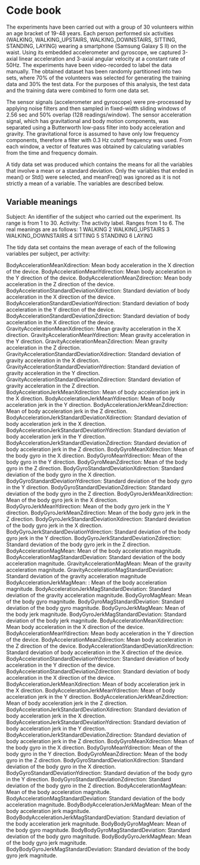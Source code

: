 # Code book
The experiments have been carried out with a group of 30 volunteers within an age bracket of 19-48 years. 
Each person performed six activities (WALKING, WALKING_UPSTAIRS, WALKING_DOWNSTAIRS, SITTING, STANDING, LAYING) wearing a smartphone (Samsung Galaxy S II) on the waist. 
Using its embedded accelerometer and gyroscope, we captured 3-axial linear acceleration and 3-axial angular velocity at a constant rate of 50Hz. 
The experiments have been video-recorded to label the data manually. 
The obtained dataset has been randomly partitioned into two sets, where 70% of the volunteers was selected for generating the training data and 30% the test data.
For the purposes of this analysis, the test data and the training data were combined to form one data set.

The sensor signals (accelerometer and gyroscope) were pre-processed by applying noise filters and then sampled in fixed-width sliding windows of 2.56 sec and 50% overlap (128 readings/window). 
The sensor acceleration signal, which has gravitational and body motion components, was separated using a Butterworth low-pass filter into body acceleration and gravity. 
The gravitational force is assumed to have only low frequency components, therefore a filter with 0.3 Hz cutoff frequency was used. 
From each window, a vector of features was obtained by calculating variables from the time and frequency domain.

A tidy data set was produced which contains the means for all the variables that involve a mean or a standard deviation. Only the variables that ended in mean() or Std() were selected, and meanFreq() was ignored as it is not strictly a mean of a variable. 
The variables are described below. 

## Variable meanings 
Subject: An identifier of the subject who carried out the experiment. Its range is from 1 to 30.
Activity: The activity label. Ranges from 1 to 6. The real meanings are as follows:
1 WALKING
2 WALKING_UPSTAIRS
3 WALKING_DOWNSTAIRS
4 SITTING
5 STANDING
6 LAYING

The tidy data set contains the mean average of each of the following variables per subject, per activity:

BodyAccelerationMeanXdirection: Mean body acceleration in the X direction of the device. 
BodyAccelerationMeanYdirection: Mean body acceleration in the Y direction of the device.
BodyAccelerationMeanZdirection: Mean body acceleration in the Z direction of the device.
BodyAccelerationStandardDeviationXdirection: Standard deviation of body acceleration in the X direction of the device.
BodyAccelerationStandardDeviationYdirection: Standard deviation of body acceleration in the Y direction of the device.
BodyAccelerationStandardDeviationZdirection: Standard deviation of body acceleration in the X direction of the device.
GravityAccelerationMeanXdirection: Mean gravity acceleration in the X direction.
GravityAccelerationMeanYdirection: Mean gravity acceleration in the Y direction.
GravityAccelerationMeanZdirection: Mean gravity acceleration in the Z direction.
GravityAccelerationStandardDeviationXdirection: Standard deviation of gravity acceleration in the X direction.
GravityAccelerationStandardDeviationYdirection: Standard deviation of gravity acceleration in the Y direction.
GravityAccelerationStandardDeviationZdirection: Standard deviation of gravity acceleration in the Z direction.
BodyAccelerationJerkMeanXdirection: Mean of body acceleration jerk in the X direction.
BodyAccelerationJerkMeanYdirection: Mean of body acceleration jerk in the Y direction.
BodyAccelerationJerkMeanZdirection: Mean of body acceleration jerk in the Z direction.
BodyAccelerationJerkStandardDeviationXdirection: Standard deviation of body acceleration jerk in the X direction.
BodyAccelerationJerkStandardDeviationYdirection: Standard deviation of body acceleration jerk in the Y direction.
BodyAccelerationJerkStandardDeviationZdirection: Standard deviation of body acceleration jerk in the Z direction.
BodyGyroMeanXdirection: Mean of the body gyro in the X direction.
BodyGyroMeanYdirection: Mean of the body gyro in the Y direction.
BodyGyroMeanZdirection: Mean of the body gyro in the Z direction.
BodyGyroStandardDeviationXdirection: Standard deviation of the body gyro in the X direction.
BodyGyroStandardDeviationYdirection: Standard deviation of the body gyro in the Y direction.
BodyGyroStandardDeviationZdirection: Standard deviation of the body gyro in the Z direction.
BodyGyroJerkMeanXdirection: Mean of the body gyro jerk in the X direction. 
BodyGyroJerkMeanYdirection: Mean of the body gyro jerk in the Y direction. 
BodyGyroJerkMeanZdirection: Mean of the body gyro jerk in the Z direction. 
BodyGyroJerkStandardDeviationXdirection: Standard deviation of the body gyro jerk in the X direction. 
BodyGyroJerkStandardDeviationYdirection: Standard deviation of the body gyro jerk in the Y direction. 
BodyGyroJerkStandardDeviationZdirection: Standard deviation of the body gyro jerk in the Z direction. 
BodyAccelerationMagMean: Mean of the body acceleration magnitude. 
BodyAccelerationMagStandardDeviation: Standard deviation of the body acceleration magnitude. 
GravityAccelerationMagMean: Mean of the gravity acceleration magnitude. 
GravityAccelerationMagStandardDeviation: Standard deviation of the gravity acceleration magnitude
BodyAccelerationJerkMagMean: : Mean of the body acceleration magnitude.
BodyAccelerationJerkMagStandardDeviation: Standard deviation of the gravity acceleration magnitude.
BodyGyroMagMean: Mean of the body gyro magnitude. 
BodyGyroMagStandardDeviation: Standard deviation of the body gyro magnitude. 
BodyGyroJerkMagMean: Mean of the body jerk magnitude. 
BodyGyroJerkMagStandardDeviation: Standard deviation of the body jerk magnitude. 
BodyAccelerationMeanXdirection: Mean body acceleration in the X direction of the device. 
BodyAccelerationMeanYdirection: Mean body acceleration in the Y direction of the device.
BodyAccelerationMeanZdirection: Mean body acceleration in the Z direction of the device.
BodyAccelerationStandardDeviationXdirection: Standard deviation of body acceleration in the X direction of the device.
BodyAccelerationStandardDeviationYdirection: Standard deviation of body acceleration in the Y direction of the device.
BodyAccelerationStandardDeviationZdirection: Standard deviation of body acceleration in the X direction of the device.
BodyAccelerationJerkMeanXdirection: Mean of body acceleration jerk in the X direction.
BodyAccelerationJerkMeanYdirection: Mean of body acceleration jerk in the Y direction.
BodyAccelerationJerkMeanZdirection: Mean of body acceleration jerk in the Z direction.
BodyAccelerationJerkStandardDeviationXdirection: Standard deviation of body acceleration jerk in the X direction.
BodyAccelerationJerkStandardDeviationYdirection: Standard deviation of body acceleration jerk in the Y direction.
BodyAccelerationJerkStandardDeviationZdirection: Standard deviation of body acceleration jerk in the Z direction.
BodyGyroMeanXdirection: Mean of the body gyro in the X direction.
BodyGyroMeanYdirection: Mean of the body gyro in the Y direction.
BodyGyroMeanZdirection: Mean of the body gyro in the Z direction.
BodyGyroStandardDeviationXdirection: Standard deviation of the body gyro in the X direction.
BodyGyroStandardDeviationYdirection: Standard deviation of the body gyro in the Y direction.
BodyGyroStandardDeviationZdirection: Standard deviation of the body gyro in the Z direction.
BodyAccelerationMagMean: Mean of the body acceleration magnitude. 
BodyAccelerationMagStandardDeviation: Standard deviation of the body acceleration magnitude. 
BodyBodyAccelerationJerkMagMean: Mean of the body acceleration jerk magnitude. 
BodyBodyAccelerationJerkMagStandardDeviation: Standard deviation of the body acceleration jerk magnitude. 
BodyBodyGyroMagMean: Mean of the body gyro magnitude. 
BodyBodyGyroMagStandardDeviation: Standard deviation of the body gyro magnitude.
BodyBodyGyroJerkMagMean: Mean of the body gyro jerk magnitude.
BodyBodyGyroJerkMagStandardDeviation: Standard deviation of the body gyro jerk magnitude.
